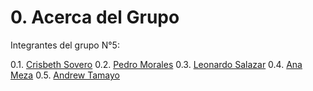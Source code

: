 # 0. Acerca del Grupo

Integrantes del grupo N°5:

0.1. [Crisbeth Sovero](0.1/0.1.md)
0.2. [Pedro Morales](0.2/0.2.md)
0.3. [Leonardo Salazar](0.3/0.3.md)
0.4. [Ana Meza](0.4/0.4.md)
0.5. [Andrew Tamayo](0.5/0.5.md)